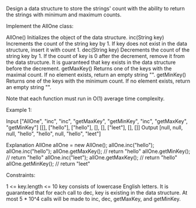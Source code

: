 
Design a data structure to store the strings' count with the ability to
return the strings with minimum and maximum counts.

Implement the AllOne class:


AllOne() Initializes the object of the data structure.
inc(String key) Increments the count of the string key by 1. If key does not
exist in the data structure, insert it with count 1.
dec(String key) Decrements the count of the string key by 1. If the count of
key is 0 after the decrement, remove it from the data structure. It is
guaranteed that key exists in the data structure before the decrement.
getMaxKey() Returns one of the keys with the maximal count. If no element
exists, return an empty string "".
getMinKey() Returns one of the keys with the minimum count. If no element
exists, return an empty string "".


Note that each function must run in O(1) average time complexity.


Example 1:


Input
["AllOne", "inc", "inc", "getMaxKey", "getMinKey", "inc", "getMaxKey",
"getMinKey"]
[[], ["hello"], ["hello"], [], [], ["leet"], [], []]
Output
[null, null, null, "hello", "hello", null, "hello", "leet"]

Explanation
AllOne allOne = new AllOne();
allOne.inc("hello");
allOne.inc("hello");
allOne.getMaxKey(); // return "hello"
allOne.getMinKey(); // return "hello"
allOne.inc("leet");
allOne.getMaxKey(); // return "hello"
allOne.getMinKey(); // return "leet"



Constraints:


1 <= key.length <= 10
key consists of lowercase English letters.
It is guaranteed that for each call to dec, key is existing in the data
structure.
At most 5 * 10^4 calls will be made to inc, dec, getMaxKey, and getMinKey.




